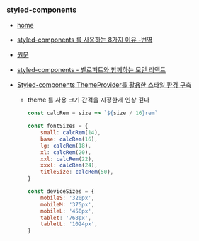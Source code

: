 ### styled-components

-   [home](https://styled-components.com/)
-   [styled-components 를 사용하는 8가지 이유 -번역](https://analogcoding.tistory.com/181)
-   [원문](https://blog.logrocket.com/8-reasons-to-use-styled-components-cf3788f0bb4d/)
-   [styled-components - 벨로퍼트와 함께하는 모던 리액트](https://react.vlpt.us/styling/03-styled-components.html)
-   [Styled-components ThemeProvider를 활용한 스타일 환경 구축](https://velog.io/@hoi/Styled-components-ThemeProvider%EB%A5%BC-%ED%99%9C%EC%9A%A9%ED%95%9C-%EC%8A%A4%ED%83%80%EC%9D%BC-%ED%99%98%EA%B2%BD-%EA%B5%AC%EC%B6%95)

    -   theme 를 사용 크기 간격을 지정한게 인상 깊다

        ```javascript
        const calcRem = size => `${size / 16}rem`

        const fontSizes = {
            small: calcRem(14),
            base: calcRem(16),
            lg: calcRem(18),
            xl: calcRem(20),
            xxl: calcRem(22),
            xxxl: calcRem(24),
            titleSize: calcRem(50),
        }

        const deviceSizes = {
            mobileS: '320px',
            mobileM: '375px',
            mobileL: '450px',
            tablet: '768px',
            tabletL: '1024px',
        }
        ```
